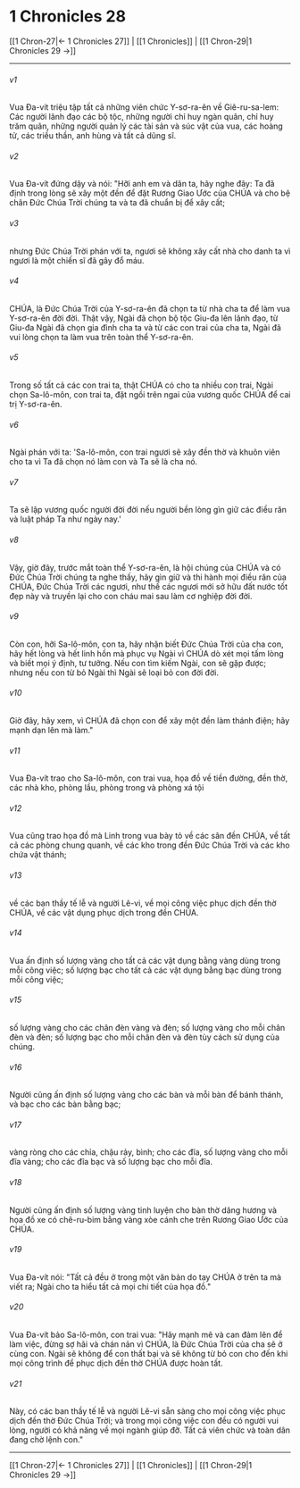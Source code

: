 # 1 Chronicles 28

[[1 Chron-27|← 1 Chronicles 27]] | [[1 Chronicles]] | [[1 Chron-29|1 Chronicles 29 →]]
***



###### v1 
Vua Đa-vít triệu tập tất cả những viên chức Y-sơ-ra-ên về Giê-ru-sa-lem: Các người lãnh đạo các bộ tộc, những người chỉ huy ngàn quân, chỉ huy trăm quân, những người quản lý các tài sản và súc vật của vua, các hoàng tử, các triều thần, anh hùng và tất cả dũng sĩ. 

###### v2 
Vua Đa-vít đứng dậy và nói: "Hỡi anh em và dân ta, hãy nghe đây: Ta đã định trong lòng sẽ xây một đền để đặt Rương Giao Ước của CHÚA và cho bệ chân Đức Chúa Trời chúng ta và ta đã chuẩn bị để xây cất; 

###### v3 
nhưng Đức Chúa Trời phán với ta, ngươi sẽ không xây cất nhà cho danh ta vì ngươi là một chiến sĩ đã gây đổ máu. 

###### v4 
CHÚA, là Đức Chúa Trời của Y-sơ-ra-ên đã chọn ta từ nhà cha ta để làm vua Y-sơ-ra-ên đời đời. Thật vậy, Ngài đã chọn bộ tộc Giu-đa lên lãnh đạo, từ Giu-đa Ngài đã chọn gia đình cha ta và từ các con trai của cha ta, Ngài đã vui lòng chọn ta làm vua trên toàn thể Y-sơ-ra-ên. 

###### v5 
Trong số tất cả các con trai ta, thật CHÚA có cho ta nhiều con trai, Ngài chọn Sa-lô-môn, con trai ta, đặt ngồi trên ngai của vương quốc CHÚA để cai trị Y-sơ-ra-ên. 

###### v6 
Ngài phán với ta: 'Sa-lô-môn, con trai ngươi sẽ xây đền thờ và khuôn viên cho ta vì Ta đã chọn nó làm con và Ta sẽ là cha nó. 

###### v7 
Ta sẽ lập vương quốc người đời đời nếu người bền lòng gìn giữ các điều răn và luật pháp Ta như ngày nay.' 

###### v8 
Vậy, giờ đây, trước mắt toàn thể Y-sơ-ra-ên, là hội chúng của CHÚA và có Đức Chúa Trời chúng ta nghe thấy, hãy gìn giữ và thi hành mọi điều răn của CHÚA, Đức Chúa Trời các ngươi, như thế các ngươi mới sở hữu đất nước tốt đẹp này và truyền lại cho con cháu mai sau làm cơ nghiệp đời đời. 

###### v9 
Còn con, hỡi Sa-lô-môn, con ta, hãy nhận biết Đức Chúa Trời của cha con, hãy hết lòng và hết linh hồn mà phục vụ Ngài vì CHÚA dò xét mọi tấm lòng và biết mọi ý định, tư tưởng. Nếu con tìm kiếm Ngài, con sẽ gặp được; nhưng nếu con từ bỏ Ngài thì Ngài sẽ loại bỏ con đời đời. 

###### v10 
Giờ đây, hãy xem, vì CHÚA đã chọn con để xây một đền làm thánh điện; hãy mạnh dạn lên mà làm." 

###### v11 
Vua Đa-vít trao cho Sa-lô-môn, con trai vua, họa đồ về tiền đường, đền thờ, các nhà kho, phòng lầu, phòng trong và phòng xá tội 

###### v12 
Vua cũng trao họa đồ mà Linh trong vua bày tỏ về các sân đền CHÚA, về tất cả các phòng chung quanh, về các kho trong đền Đức Chúa Trời và các kho chứa vật thánh; 

###### v13 
về các ban thầy tế lễ và người Lê-vi, về mọi công việc phục dịch đền thờ CHÚA, về các vật dụng phục dịch trong đền CHÚA. 

###### v14 
Vua ấn định số lượng vàng cho tất cả các vật dụng bằng vàng dùng trong mỗi công việc; số lượng bạc cho tất cả các vật dụng bằng bạc dùng trong mỗi công việc; 

###### v15 
số lượng vàng cho các chân đèn vàng và đèn; số lượng vàng cho mỗi chân đèn và đèn; số lượng bạc cho mỗi chân đèn và đèn tùy cách sử dụng của chúng. 

###### v16 
Người cũng ấn định số lượng vàng cho các bàn và mỗi bàn để bánh thánh, và bạc cho các bàn bằng bạc; 

###### v17 
vàng ròng cho các chỉa, chậu rảy, bình; cho các đĩa, số lượng vàng cho mỗi đĩa vàng; cho các đĩa bạc và số lượng bạc cho mỗi đĩa. 

###### v18 
Người cũng ấn định số lượng vàng tinh luyện cho bàn thờ dâng hương và họa đồ xe có chê-ru-bim bằng vàng xòe cánh che trên Rương Giao Ước của CHÚA. 

###### v19 
Vua Đa-vít nói: "Tất cả đều ở trong một văn bản do tay CHÚA ở trên ta mà viết ra; Ngài cho ta hiểu tất cả mọi chi tiết của họa đồ." 

###### v20 
Vua Đa-vít bảo Sa-lô-môn, con trai vua: "Hãy mạnh mẽ và can đảm lên để làm việc, đừng sợ hãi và chán nản vì CHÚA, là Đức Chúa Trời của cha sẽ ở cùng con. Ngài sẽ không để con thất bại và sẽ không từ bỏ con cho đến khi mọi công trình để phục dịch đền thờ CHÚA được hoàn tất. 

###### v21 
Này, có các ban thầy tế lễ và người Lê-vi sẵn sàng cho mọi công việc phục dịch đền thờ Đức Chúa Trời; và trong mọi công việc con đều có người vui lòng, người có khả năng về mọi ngành giúp đỡ. Tất cả viên chức và toàn dân đang chờ lệnh con."

***
[[1 Chron-27|← 1 Chronicles 27]] | [[1 Chronicles]] | [[1 Chron-29|1 Chronicles 29 →]]

